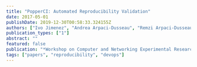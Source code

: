 ```yaml
---
title: "PopperCI: Automated Reproducibility Validation"
date: 2017-05-01
publishDate: 2019-12-30T00:58:33.324155Z
authors: ["Ivo Jimenez", "Andrea Arpaci-Dusseau", "Remzi Arpaci-Dusseau", "Jay Lofstead", "Carlos Maltzahn", "Kathryn Mohror", "Robert Ricci"]
publication_types: ["1"]
abstract: ""
featured: false
publication: "*Workshop on Computer and Networking Experimental Research Using Testbeds (CNERT'17) in conjunction with IEEE INFOCOM 2017*"
tags: ["papers", "reproducibility", "devops"]
---
```


